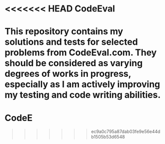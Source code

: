 <<<<<<< HEAD
CodeEval
========

This repository contains my solutions and tests for selected problems from CodeEval.com. They should be considered as varying degrees of works in progress, especially as I am actively improving my testing and code writing abilities.
=======
CodeE
=====
>>>>>>> ec9a0c795a87dab03fe9e56e44db1505b53d6548
